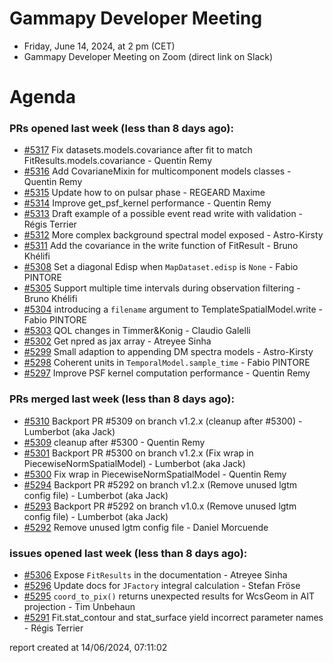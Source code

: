# Gammapy Developer Meeting 
 * Friday, June 14, 2024, at 2 pm (CET) 
 * Gammapy Developer Meeting on Zoom (direct link on Slack) 
# Agenda

### PRs opened last week (less than 8 days ago): 
* [#5317](https://github.com/gammapy/gammapy/pull/5317) Fix datasets.models.covariance after fit to match FitResults.models.covariance - Quentin Remy
* [#5316](https://github.com/gammapy/gammapy/pull/5316) Add CovarianeMixin for multicomponent models classes - Quentin Remy
* [#5315](https://github.com/gammapy/gammapy/pull/5315) Update how to on pulsar phase  - REGEARD Maxime
* [#5314](https://github.com/gammapy/gammapy/pull/5314) Improve get_psf_kernel performance - Quentin Remy
* [#5313](https://github.com/gammapy/gammapy/pull/5313) Draft example of a possible event read write with validation - Régis Terrier
* [#5312](https://github.com/gammapy/gammapy/pull/5312) More complex background spectral model exposed - Astro-Kirsty
* [#5311](https://github.com/gammapy/gammapy/pull/5311) Add the covariance in the write function of FitResult - Bruno Khélifi
* [#5308](https://github.com/gammapy/gammapy/pull/5308) Set a diagonal Edisp when `MapDataset.edisp` is `None` - Fabio PINTORE
* [#5305](https://github.com/gammapy/gammapy/pull/5305) Support multiple time intervals during observation filtering - Bruno Khélifi
* [#5304](https://github.com/gammapy/gammapy/pull/5304) introducing a `filename` argument to TemplateSpatialModel.write - Fabio PINTORE
* [#5303](https://github.com/gammapy/gammapy/pull/5303) QOL changes in Timmer&Konig - Claudio Galelli
* [#5302](https://github.com/gammapy/gammapy/pull/5302) Get npred as jax  array - Atreyee Sinha
* [#5299](https://github.com/gammapy/gammapy/pull/5299) Small adaption to appending DM spectra models - Astro-Kirsty
* [#5298](https://github.com/gammapy/gammapy/pull/5298) Coherent units in `TemporalModel.sample_time` - Fabio PINTORE
* [#5297](https://github.com/gammapy/gammapy/pull/5297) Improve PSF  kernel computation performance - Quentin Remy

### PRs merged last week (less than 8 days ago): 
* [#5310](https://github.com/gammapy/gammapy/pull/5310) Backport PR #5309 on branch v1.2.x (cleanup after #5300) - Lumberbot (aka Jack)
* [#5309](https://github.com/gammapy/gammapy/pull/5309) cleanup after #5300 - Quentin Remy
* [#5301](https://github.com/gammapy/gammapy/pull/5301) Backport PR #5300 on branch v1.2.x (Fix wrap in PiecewiseNormSpatialModel) - Lumberbot (aka Jack)
* [#5300](https://github.com/gammapy/gammapy/pull/5300) Fix wrap in PiecewiseNormSpatialModel - Quentin Remy
* [#5294](https://github.com/gammapy/gammapy/pull/5294) Backport PR #5292 on branch v1.2.x (Remove unused lgtm config file) - Lumberbot (aka Jack)
* [#5293](https://github.com/gammapy/gammapy/pull/5293) Backport PR #5292 on branch v1.0.x (Remove unused lgtm config file) - Lumberbot (aka Jack)
* [#5292](https://github.com/gammapy/gammapy/pull/5292) Remove unused lgtm config file - Daniel Morcuende

### issues opened last week (less than 8 days ago): 
* [#5306](https://github.com/gammapy/gammapy/issues/5306) Expose `FitResults` in the documentation - Atreyee Sinha
* [#5296](https://github.com/gammapy/gammapy/issues/5296) Update docs for `JFactory` integral calculation  - Stefan Fröse
* [#5295](https://github.com/gammapy/gammapy/issues/5295) `coord_to_pix()` returns unexpected results for WcsGeom in AIT projection - Tim Unbehaun
* [#5291](https://github.com/gammapy/gammapy/issues/5291) Fit.stat_contour and stat_surface yield incorrect parameter names - Régis Terrier

 report created at 14/06/2024, 07:11:02